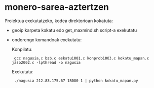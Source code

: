 # monero-sarea-aztertzen

Proiektua exekutatzeko, kodea direktorioan kokatuta:
  - geoip karpeta kokatu edo get_maxmind.sh script-a exekutatu
  - ondorengo komandoak exekutatu:

     Konpilatu: 

         gcc nagusia.c bzb.c eskatu1001.c konprob1003.c kokatu_mapan.c jaso2002.c -lpthread -o nagusia
  
     Exekutatu: 
        
         ./nagusia 212.83.175.67 18080 1 | python kokatu_mapan.py
